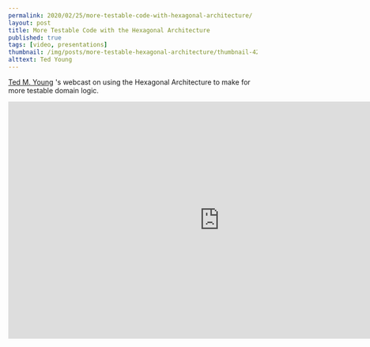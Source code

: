 ```yaml
---
permalink: 2020/02/25/more-testable-code-with-hexagonal-architecture/
layout: post
title: More Testable Code with the Hexagonal Architecture
published: true
tags: [video, presentations]
thumbnail: /img/posts/more-testable-hexagonal-architecture/thumbnail-420x255.webp
alttext: Ted Young
---
```


<a href="https://twitter.com/jitterted">Ted M. Young</a> 's webcast on using the Hexagonal Architecture
to make for more testable domain logic.

<iframe width="853" height="480" src="https://www.youtube.com/embed/ujb_O6myknY" frameborder="0" allow="accelerometer; autoplay; encrypted-media; gyroscope; picture-in-picture" allowfullscreen></iframe>
